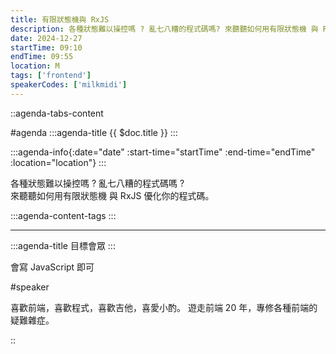 ```yaml
---
title: 有限狀態機與 RxJS
description: 各種狀態難以操控嗎 ? 亂七八糟的程式碼嗎? 來聽聽如何用有限狀態機 與 RxJS 優化你的程式碼。
date: 2024-12-27
startTime: 09:10
endTime: 09:55
location: M
tags: ['frontend']
speakerCodes: ['milkmidi']
---
```


::agenda-tabs-content
<!--議程資訊-->
#agenda
:::agenda-title
{{ $doc.title }}
:::

:::agenda-info{:date="date" :start-time="startTime" :end-time="endTime" :location="location"}
:::

<!--議程資訊(內容)-->
各種狀態難以操控嗎 ? 亂七八糟的程式碼嗎 ?<br>
來聽聽如何用有限狀態機 與 RxJS 優化你的程式碼。

:::agenda-content-tags
:::

---

:::agenda-title
目標會眾
:::

<!--目標會眾(內容)-->
會寫 JavaScript 即可

<!--講者介紹-->
#speaker
<!--講者介紹(內容)-->
喜歡前端，喜歡程式，喜歡吉他，喜愛小酌。
遊走前端 20 年，專修各種前端的疑難雜症。

::
